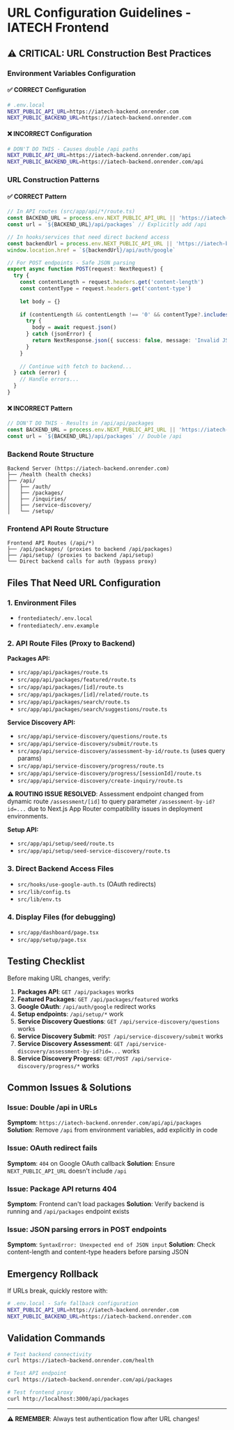 # URL Configuration Guidelines - IATECH Frontend

## ⚠️ CRITICAL: URL Construction Best Practices

### Environment Variables Configuration

#### ✅ CORRECT Configuration
```bash
# .env.local
NEXT_PUBLIC_API_URL=https://iatech-backend.onrender.com
NEXT_PUBLIC_BACKEND_URL=https://iatech-backend.onrender.com
```

#### ❌ INCORRECT Configuration
```bash
# DON'T DO THIS - Causes double /api paths
NEXT_PUBLIC_API_URL=https://iatech-backend.onrender.com/api
NEXT_PUBLIC_BACKEND_URL=https://iatech-backend.onrender.com/api
```

### URL Construction Patterns

#### ✅ CORRECT Pattern
```typescript
// In API routes (src/app/api/*/route.ts)
const BACKEND_URL = process.env.NEXT_PUBLIC_API_URL || 'https://iatech-backend.onrender.com'
const url = `${BACKEND_URL}/api/packages` // Explicitly add /api

// In hooks/services that need direct backend access
const backendUrl = process.env.NEXT_PUBLIC_API_URL || 'https://iatech-backend.onrender.com'
window.location.href = `${backendUrl}/api/auth/google`

// For POST endpoints - Safe JSON parsing
export async function POST(request: NextRequest) {
  try {
    const contentLength = request.headers.get('content-length')
    const contentType = request.headers.get('content-type')
    
    let body = {}
    
    if (contentLength && contentLength !== '0' && contentType?.includes('application/json')) {
      try {
        body = await request.json()
      } catch (jsonError) {
        return NextResponse.json({ success: false, message: 'Invalid JSON' }, { status: 400 })
      }
    }
    
    // Continue with fetch to backend...
  } catch (error) {
    // Handle errors...
  }
}
```

#### ❌ INCORRECT Pattern
```typescript
// DON'T DO THIS - Results in /api/api/packages
const BACKEND_URL = process.env.NEXT_PUBLIC_API_URL || 'https://iatech-backend.onrender.com/api'
const url = `${BACKEND_URL}/api/packages` // Double /api
```

### Backend Route Structure
```
Backend Server (https://iatech-backend.onrender.com)
├── /health (health checks)
├── /api/
│   ├── /auth/
│   ├── /packages/
│   ├── /inquiries/
│   ├── /service-discovery/
│   └── /setup/
```

### Frontend API Route Structure
```
Frontend API Routes (/api/*)
├── /api/packages/ (proxies to backend /api/packages)
├── /api/setup/ (proxies to backend /api/setup)
└── Direct backend calls for auth (bypass proxy)
```

## Files That Need URL Configuration

### 1. Environment Files
- `frontediatech/.env.local`
- `frontediatech/.env.example`

### 2. API Route Files (Proxy to Backend)
**Packages API:**
- `src/app/api/packages/route.ts`
- `src/app/api/packages/featured/route.ts`
- `src/app/api/packages/[id]/route.ts`
- `src/app/api/packages/[id]/related/route.ts`
- `src/app/api/packages/search/route.ts`
- `src/app/api/packages/search/suggestions/route.ts`

**Service Discovery API:**
- `src/app/api/service-discovery/questions/route.ts`
- `src/app/api/service-discovery/submit/route.ts`
- `src/app/api/service-discovery/assessment-by-id/route.ts` (uses query params)
- `src/app/api/service-discovery/progress/route.ts`
- `src/app/api/service-discovery/progress/[sessionId]/route.ts`
- `src/app/api/service-discovery/create-inquiry/route.ts`

**⚠️ ROUTING ISSUE RESOLVED**: Assessment endpoint changed from dynamic route `/assessment/[id]` to query parameter `/assessment-by-id?id=...` due to Next.js App Router compatibility issues in deployment environments.

**Setup API:**
- `src/app/api/setup/seed/route.ts`
- `src/app/api/setup/seed-service-discovery/route.ts`

### 3. Direct Backend Access Files
- `src/hooks/use-google-auth.ts` (OAuth redirects)
- `src/lib/config.ts`
- `src/lib/env.ts`

### 4. Display Files (for debugging)
- `src/app/dashboard/page.tsx`
- `src/app/setup/page.tsx`

## Testing Checklist

Before making URL changes, verify:

1. **Packages API**: `GET /api/packages` works
2. **Featured Packages**: `GET /api/packages/featured` works  
3. **Google OAuth**: `/api/auth/google` redirect works
4. **Setup endpoints**: `/api/setup/*` work
5. **Service Discovery Questions**: `GET /api/service-discovery/questions` works
6. **Service Discovery Submit**: `POST /api/service-discovery/submit` works
7. **Service Discovery Assessment**: `GET /api/service-discovery/assessment-by-id?id=...` works
8. **Service Discovery Progress**: `GET/POST /api/service-discovery/progress/*` works

## Common Issues & Solutions

### Issue: Double /api in URLs
**Symptom**: `https://iatech-backend.onrender.com/api/api/packages`
**Solution**: Remove `/api` from environment variables, add explicitly in code

### Issue: OAuth redirect fails
**Symptom**: `404` on Google OAuth callback
**Solution**: Ensure `NEXT_PUBLIC_API_URL` doesn't include `/api`

### Issue: Package API returns 404
**Symptom**: Frontend can't load packages
**Solution**: Verify backend is running and `/api/packages` endpoint exists

### Issue: JSON parsing errors in POST endpoints
**Symptom**: `SyntaxError: Unexpected end of JSON input`
**Solution**: Check content-length and content-type headers before parsing JSON

## Emergency Rollback

If URLs break, quickly restore with:

```bash
# .env.local - Safe fallback configuration
NEXT_PUBLIC_API_URL=https://iatech-backend.onrender.com
NEXT_PUBLIC_BACKEND_URL=https://iatech-backend.onrender.com
```

## Validation Commands

```bash
# Test backend connectivity
curl https://iatech-backend.onrender.com/health

# Test API endpoint
curl https://iatech-backend.onrender.com/api/packages

# Test frontend proxy
curl http://localhost:3000/api/packages
```

---

**⚠️ REMEMBER**: Always test authentication flow after URL changes!